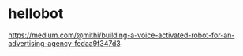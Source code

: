 # hellobot
https://medium.com/@mithi/building-a-voice-activated-robot-for-an-advertising-agency-fedaa9f347d3
